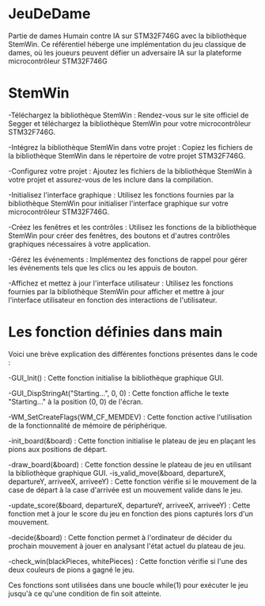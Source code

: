 # JeuDeDame
Partie de dames Humain contre IA sur STM32F746G avec la bibliothèque StemWin. Ce référentiel héberge une implémentation du jeu classique de dames, où les joueurs peuvent défier un adversaire IA sur la plateforme microcontrôleur STM32F746G

# StemWin
-Téléchargez la bibliothèque StemWin : Rendez-vous sur le site officiel de Segger et téléchargez la bibliothèque StemWin pour votre microcontrôleur STM32F746G.

-Intégrez la bibliothèque StemWin dans votre projet : Copiez les fichiers de la bibliothèque StemWin dans le répertoire de votre projet STM32F746G.

-Configurez votre projet : Ajoutez les fichiers de la bibliothèque StemWin à votre projet et assurez-vous de les inclure dans la compilation.

-Initialisez l'interface graphique : Utilisez les fonctions fournies par la bibliothèque StemWin pour initialiser l'interface graphique sur votre microcontrôleur STM32F746G.

-Créez les fenêtres et les contrôles : Utilisez les fonctions de la bibliothèque StemWin pour créer des fenêtres, des boutons et d'autres contrôles graphiques nécessaires à votre application.

-Gérez les événements : Implémentez des fonctions de rappel pour gérer les événements tels que les clics ou les appuis de bouton.

-Affichez et mettez à jour l'interface utilisateur : Utilisez les fonctions fournies par la bibliothèque StemWin pour afficher et mettre à jour l'interface utilisateur en fonction des interactions de l'utilisateur.

# Les fonction définies dans main 

Voici une brève explication des différentes fonctions présentes dans le code :

-GUI_Init() : Cette fonction initialise la bibliothèque graphique GUI.

-GUI_DispStringAt("Starting...", 0, 0) : Cette fonction affiche le texte "Starting..." à la position (0, 0) de l'écran.

-WM_SetCreateFlags(WM_CF_MEMDEV) : Cette fonction active l'utilisation de la fonctionnalité de mémoire de périphérique.

-init_board(&board) : Cette fonction initialise le plateau de jeu en plaçant les pions aux positions de départ.

-draw_board(&board) : Cette fonction dessine le plateau de jeu en utilisant la bibliothèque graphique GUI.
-is_valid_move(&board, departureX, departureY, arriveeX, arriveeY) : Cette fonction vérifie si le mouvement de la case de départ à la case d'arrivée est un mouvement valide dans le jeu.

-update_score(&board, departureX, departureY, arriveeX, arriveeY) : Cette fonction met à jour le score du jeu en fonction des pions capturés lors d'un mouvement.

-decide(&board) : Cette fonction permet à l'ordinateur de décider du prochain mouvement à jouer en analysant l'état actuel du plateau de jeu.

-check_win(blackPieces, whitePieces) : Cette fonction vérifie si l'une des deux couleurs de pions a gagné le jeu.

Ces fonctions sont utilisées dans une boucle while(1) pour exécuter le jeu jusqu'à ce qu'une condition de fin soit atteinte.
